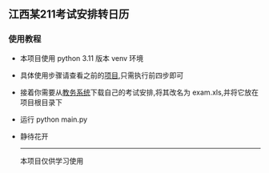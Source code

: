 ## 江西某211考试安排转日历

### 使用教程

- 本项目使用 python 3.11 版本 venv 环境

- 具体使用步骤请查看之前的[项目](https://github.com/starr-starr/set_word_value?tab=readme-ov-file#%E4%BD%BF%E7%94%A8%E6%96%B9%E5%BC%8F),只需执行前四步即可

- 接着你需要从[教务系统](https://jwxt.ncu.edu.cn/caslogin)下载自己的考试安排,将其改名为 exam.xls,并将它放在项目根目录下

- 运行 python main.py 

- 静待花开

  <hr>

  本项目仅供学习使用